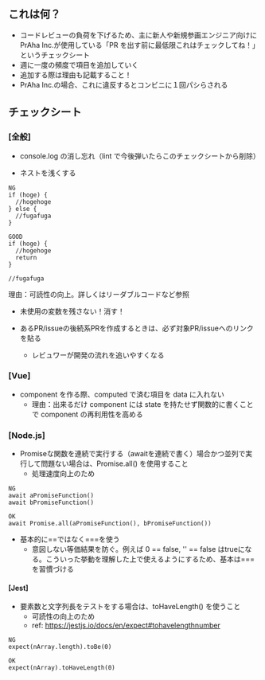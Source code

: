 ## これは何？

- コードレビューの負荷を下げるため、主に新人や新規参画エンジニア向けに PrAha Inc.が使用している「PR を出す前に最低限これはチェックしてね！」というチェックシート
- 週に一度の頻度で項目を追加していく
- 追加する際は理由も記載すること！
- PrAha Inc.の場合、これに違反するとコンビニに１回パシらされる

## チェックシート

### [全般]

- console.log の消し忘れ（lint で今後弾いたらこのチェックシートから削除）

- ネストを浅くする

```
NG
if (hoge) {
  //hogehoge
} else {
  //fugafuga
}

GOOD
if (hoge) {
  //hogehoge
  return
}

//fugafuga
```

理由：可読性の向上。詳しくはリーダブルコードなど参照

- 未使用の変数を残さない！消す！

- あるPR/issueの後続系PRを作成するときは、必ず対象PR/issueへのリンクを貼る
  - レビュワーが開発の流れを追いやすくなる

### [Vue]
- component を作る際、computed で済む項目を data に入れない
  - 理由：出来るだけ component には state を持たせず関数的に書くことで component の再利用性を高める


### [Node.js]
- Promiseな関数を連続で実行する（awaitを連続で書く）場合かつ並列で実行して問題ない場合は、Promise.all() を使用すること
  - 処理速度向上のため

```
NG
await aPromiseFunction()
await bPromiseFunction()

OK
await Promise.all(aPromiseFunction(), bPromiseFunction())
```

- 基本的に==ではなく===を使う
  - 意図しない等価結果を防ぐ。例えば 0 == false, '' == false はtrueになる。こういった挙動を理解した上で使えるようにするため、基本は===を習慣づける

#### [Jest]
- 要素数と文字列長をテストをする場合は、toHaveLength() を使うこと
  - 可読性の向上のため
  - ref: https://jestjs.io/docs/en/expect#tohavelengthnumber
```
NG
expect(nArray.length).toBe(0)

OK
expect(nArray).toHaveLength(0)
```
